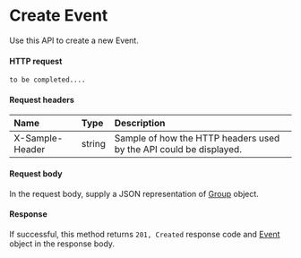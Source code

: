 # Create Event

Use this API to create a new Event.
#### HTTP request
```http
to be completed....
```
#### Request headers
| Name       | Type | Description|
|:---------------|:--------|:----------|
| X-Sample-Header  | string  | Sample of how the HTTP headers used by the API could be displayed.|

#### Request body
In the request body, supply a JSON representation of [Group]('../api/group.md') object.


#### Response
If successful, this method returns `201, Created` response code and [Event](../resources/event.md) object in the response body.
